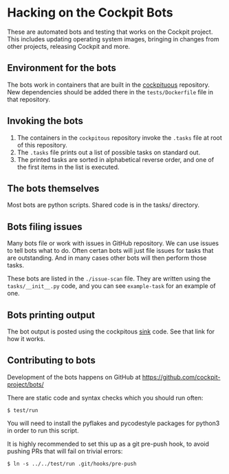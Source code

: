 # Hacking on the Cockpit Bots

These are automated bots and testing that works on the Cockpit project. This
includes updating operating system images, bringing in changes from other
projects, releasing Cockpit and more.

## Environment for the bots

The bots work in containers that are built in the [cockpituous](https://github.com/cockpit-project/cockpituous)
repository. New dependencies should be added there in the `tests/Dockerfile`
file in that repository.

## Invoking the bots

 1. The containers in the `cockpitous` repository invoke the `.tasks` file
at root of this repository.
 1. The ```.tasks``` file prints out a list of possible tasks on standard out.
 1. The printed tasks are sorted in alphabetical reverse order, and one of the
first items in the list is executed.

## The bots themselves

Most bots are python scripts. Shared code is in the tasks/ directory.

## Bots filing issues

Many bots file or work with issues in GitHub repository. We can use issues to tell
bots what to do. Often certan bots will just file issues for tasks that are outstanding.
And in many cases other bots will then perform those tasks.

These bots are listed in the `./issue-scan` file. They are written using the
`tasks/__init__.py` code, and you can see `example-task` for an
example of one.

## Bots printing output

The bot output is posted using the cockpitous [sink](https://github.com/cockpit-project/cockpituous/tree/main/sink) code. See that link for how it works.

## Contributing to bots

Development of the bots happens on GitHub at https://github.com/cockpit-project/bots/

There are static code and syntax checks which you should run often:

    $ test/run

You will need to install the pyflakes and pycodestyle packages for python3 in
order to run this script.

It is highly recommended to set this up as a git pre-push hook, to avoid
pushing PRs that will fail on trivial errors:

    $ ln -s ../../test/run .git/hooks/pre-push
